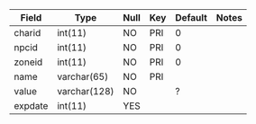 **Field**|**Type**|**Null**|**Key**|**Default**|**Notes**
-----|-----|-----|-----|-----|-----
charid|int(11)|NO|PRI|0| 
npcid|int(11)|NO|PRI|0| 
zoneid|int(11)|NO|PRI|0| 
name|varchar(65)|NO|PRI| | 
value|varchar(128)|NO| |?| 
expdate|int(11)|YES| | | 